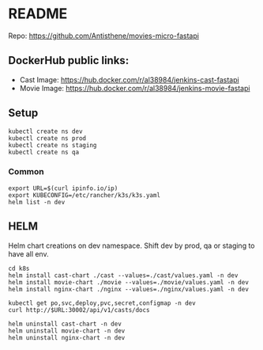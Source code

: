 # README

Repo: https://github.com/Antisthene/movies-micro-fastapi

## DockerHub public links:
* Cast Image: https://hub.docker.com/r/al38984/jenkins-cast-fastapi 
* Movie Image: https://hub.docker.com/r/al38984/jenkins-movie-fastapi 

## Setup
```
kubectl create ns dev
kubectl create ns prod
kubectl create ns staging
kubectl create ns qa
```
### Common
```
export URL=$(curl ipinfo.io/ip)
export KUBECONFIG=/etc/rancher/k3s/k3s.yaml
helm list -n dev
```

## HELM
Helm chart creations on dev namespace. Shift dev by prod, qa or staging to have all env.
```
cd k8s
helm install cast-chart ./cast --values=./cast/values.yaml -n dev
helm install movie-chart ./movie --values=./movie/values.yaml -n dev
helm install nginx-chart ./nginx --values=./nginx/values.yaml -n dev

kubectl get po,svc,deploy,pvc,secret,configmap -n dev
curl http://$URL:30002/api/v1/casts/docs

helm uninstall cast-chart -n dev
helm uninstall movie-chart -n dev
helm uninstall nginx-chart -n dev
```
